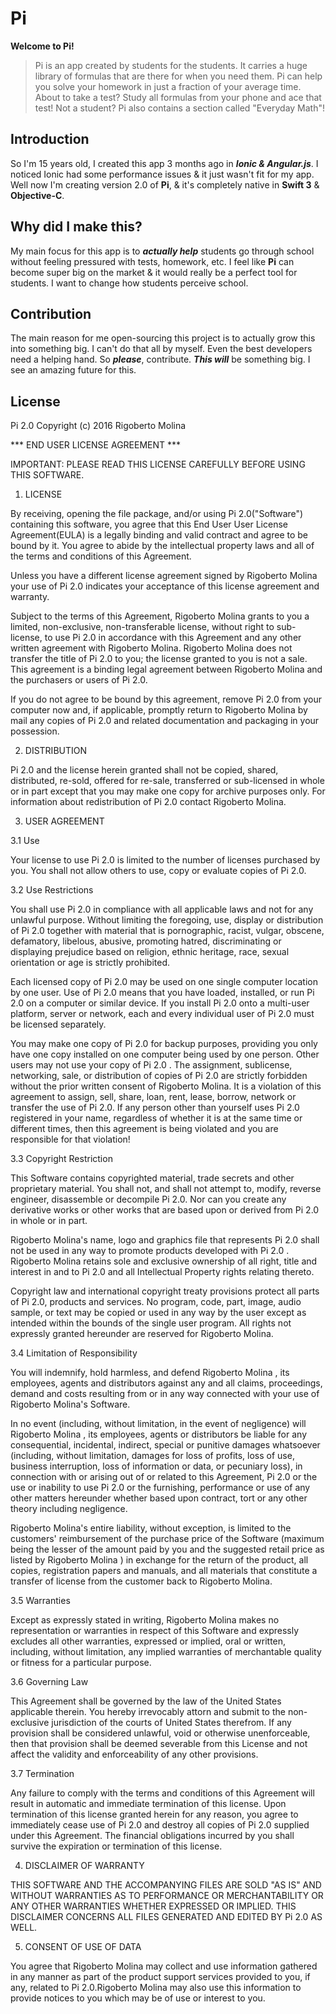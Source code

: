 # Pi

**Welcome to Pi!**

> Pi is an app created by students for the students. It carries a huge library of formulas that are there for when you need them. Pi can help you solve your homework in just a fraction of your average time. About to take a test? Study all formulas from your phone and ace that test! Not a student? Pi also contains a section called "Everyday Math"!

## Introduction
So I'm 15 years old, I created this app 3 months ago in ***Ionic & Angular.js***. I noticed Ionic had some performance issues & it just wasn't fit for my app. Well now I'm creating version 2.0 of **Pi**, & it's completely native in **Swift 3** & **Objective-C**.

## Why did I make this?
My main focus for this app is to ***actually help*** students go through school without feeling pressured with tests, homework, etc. I feel like **Pi** can become super big on the market & it would really be a perfect tool for students. I want to change how students perceive school.

## Contribution
The main reason for me open-sourcing this project is to actually grow this into something big. I can't do that all by myself. Even the best developers need a helping hand. So ***please***, contribute. ***This will*** be something big. I see an amazing future for this.

## License
Pi 2.0
Copyright (c) 2016 Rigoberto Molina

*** END USER LICENSE AGREEMENT ***

IMPORTANT: PLEASE READ THIS LICENSE CAREFULLY BEFORE USING THIS SOFTWARE.

1. LICENSE

By receiving, opening the file package, and/or using Pi 2.0("Software") containing this software, you agree that this End User User License Agreement(EULA) is a legally binding and valid contract and agree to be bound by it. You agree to abide by the intellectual property laws and all of the terms and conditions of this Agreement.

Unless you have a different license agreement signed by Rigoberto Molina your use of Pi 2.0 indicates your acceptance of this license agreement and warranty.

Subject to the terms of this Agreement, Rigoberto Molina grants to you a limited, non-exclusive, non-transferable license, without right to sub-license, to use Pi 2.0 in accordance with this Agreement and any other written agreement with Rigoberto Molina. Rigoberto Molina does not transfer the title of Pi 2.0 to you; the license granted to you is not a sale. This agreement is a binding legal agreement between Rigoberto Molina and the purchasers or users of Pi 2.0.

If you do not agree to be bound by this agreement, remove Pi 2.0 from your computer now and, if applicable, promptly return to Rigoberto Molina by mail any copies of Pi 2.0 and related documentation and packaging in your possession.

2. DISTRIBUTION

Pi 2.0 and the license herein granted shall not be copied, shared, distributed, re-sold, offered for re-sale, transferred or sub-licensed in whole or in part except that you may make one copy for archive purposes only. For information about redistribution of Pi 2.0 contact Rigoberto Molina.

3. USER AGREEMENT

3.1 Use

Your license to use Pi 2.0 is limited to the number of licenses purchased by you. You shall not allow others to use, copy or evaluate copies of Pi 2.0.

3.2 Use Restrictions

You shall use Pi 2.0 in compliance with all applicable laws and not for any unlawful purpose. Without limiting the foregoing, use, display or distribution of Pi 2.0 together with material that is pornographic, racist, vulgar, obscene, defamatory, libelous, abusive, promoting hatred, discriminating or displaying prejudice based on religion, ethnic heritage, race, sexual orientation or age is strictly prohibited.

Each licensed copy of Pi 2.0 may be used on one single computer location by one user. Use of Pi 2.0 means that you have loaded, installed, or run Pi 2.0 on a computer or similar device. If you install Pi 2.0 onto a multi-user platform, server or network, each and every individual user of Pi 2.0 must be licensed separately.

You may make one copy of Pi 2.0 for backup purposes, providing you only have one copy installed on one computer being used by one person. Other users may not use your copy of Pi 2.0 . The assignment, sublicense, networking, sale, or distribution of copies of Pi 2.0 are strictly forbidden without the prior written consent of Rigoberto Molina. It is a violation of this agreement to assign, sell, share, loan, rent, lease, borrow, network or transfer the use of Pi 2.0. If any person other than yourself uses Pi 2.0 registered in your name, regardless of whether it is at the same time or different times, then this agreement is being violated and you are responsible for that violation!

3.3 Copyright Restriction

This Software contains copyrighted material, trade secrets and other proprietary material. You shall not, and shall not attempt to, modify, reverse engineer, disassemble or decompile Pi 2.0. Nor can you create any derivative works or other works that are based upon or derived from Pi 2.0 in whole or in part.

Rigoberto Molina's name, logo and graphics file that represents Pi 2.0 shall not be used in any way to promote products developed with Pi 2.0 . Rigoberto Molina retains sole and exclusive ownership of all right, title and interest in and to Pi 2.0 and all Intellectual Property rights relating thereto.

Copyright law and international copyright treaty provisions protect all parts of Pi 2.0, products and services. No program, code, part, image, audio sample, or text may be copied or used in any way by the user except as intended within the bounds of the single user program. All rights not expressly granted hereunder are reserved for Rigoberto Molina.

3.4 Limitation of Responsibility

You will indemnify, hold harmless, and defend Rigoberto Molina , its employees, agents and distributors against any and all claims, proceedings, demand and costs resulting from or in any way connected with your use of Rigoberto Molina's Software.

In no event (including, without limitation, in the event of negligence) will Rigoberto Molina , its employees, agents or distributors be liable for any consequential, incidental, indirect, special or punitive damages whatsoever (including, without limitation, damages for loss of profits, loss of use, business interruption, loss of information or data, or pecuniary loss), in connection with or arising out of or related to this Agreement, Pi 2.0 or the use or inability to use Pi 2.0 or the furnishing, performance or use of any other matters hereunder whether based upon contract, tort or any other theory including negligence.

Rigoberto Molina's entire liability, without exception, is limited to the customers' reimbursement of the purchase price of the Software (maximum being the lesser of the amount paid by you and the suggested retail price as listed by Rigoberto Molina ) in exchange for the return of the product, all copies, registration papers and manuals, and all materials that constitute a transfer of license from the customer back to Rigoberto Molina.

3.5 Warranties

Except as expressly stated in writing, Rigoberto Molina makes no representation or warranties in respect of this Software and expressly excludes all other warranties, expressed or implied, oral or written, including, without limitation, any implied warranties of merchantable quality or fitness for a particular purpose.

3.6 Governing Law

This Agreement shall be governed by the law of the United States applicable therein. You hereby irrevocably attorn and submit to the non-exclusive jurisdiction of the courts of United States therefrom. If any provision shall be considered unlawful, void or otherwise unenforceable, then that provision shall be deemed severable from this License and not affect the validity and enforceability of any other provisions.

3.7 Termination

Any failure to comply with the terms and conditions of this Agreement will result in automatic and immediate termination of this license. Upon termination of this license granted herein for any reason, you agree to immediately cease use of Pi 2.0 and destroy all copies of Pi 2.0 supplied under this Agreement. The financial obligations incurred by you shall survive the expiration or termination of this license.

4. DISCLAIMER OF WARRANTY

THIS SOFTWARE AND THE ACCOMPANYING FILES ARE SOLD "AS IS" AND WITHOUT WARRANTIES AS TO PERFORMANCE OR MERCHANTABILITY OR ANY OTHER WARRANTIES WHETHER EXPRESSED OR IMPLIED. THIS DISCLAIMER CONCERNS ALL FILES GENERATED AND EDITED BY Pi 2.0 AS WELL.

5. CONSENT OF USE OF DATA

You agree that Rigoberto Molina may collect and use information gathered in any manner as part of the product support services provided to you, if any, related to Pi 2.0.Rigoberto Molina may also use this information to provide notices to you which may be of use or interest to you.
